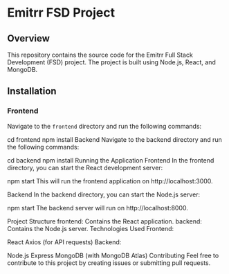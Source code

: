 # Emitrr FSD Project

## Overview

This repository contains the source code for the Emitrr Full Stack Development (FSD) project. The project is built using Node.js, React, and MongoDB.

## Installation

### Frontend

Navigate to the `frontend` directory and run the following commands:

cd frontend
npm install
Backend
Navigate to the backend directory and run the following commands:

cd backend
npm install
Running the Application
Frontend
In the frontend directory, you can start the React development server:

npm start
This will run the frontend application on http://localhost:3000.

Backend
In the backend directory, you can start the Node.js server:

npm start
The backend server will run on http://localhost:8000.

Project Structure
frontend: Contains the React application.
backend: Contains the Node.js server.
Technologies Used
Frontend:

React
Axios (for API requests)
Backend:

Node.js
Express
MongoDB (with MongoDB Atlas)
Contributing
Feel free to contribute to this project by creating issues or submitting pull requests.
